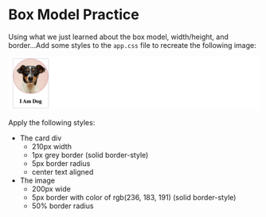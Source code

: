 # Box Model Practice
Using what we just learned about the box model, width/height, and border...Add some styles to the `app.css` file to recreate the following image: 

![Box Model Practice](/2%20-%20CSS/3%20-%20Box%20model/Exercises/1%20-%20Box%20model%20practice/assets/box_model_practice.png)

Apply the following styles:
- The card div
    - 210px width
    - 1px grey border (solid border-style)
    - 5px border radius
    - center text aligned
- The image
    - 200px wide
    - 5px border with color of rgb(236, 183, 191) (solid border-style)
    - 50% border radius